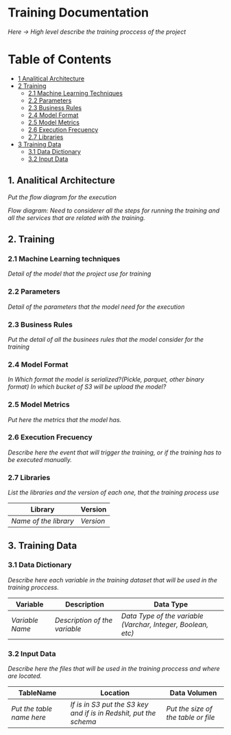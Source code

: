 # Training Documentation

*Here -> High level describe the training proccess of the project*

# Table of Contents

* [1 Analitical Architecture](#1-analitical-architecture)
* [2 Training](#2-training)
  * [2.1 Machine Learning Techniques](#21-machine-learning-techniques)
  * [2.2 Parameters](#22-parameters)
  * [2.3 Business Rules](#23-business-rules)
  * [2.4 Model Format](#24-model-format)
  * [2.5 Model Metrics](#25-model-metrics)
  * [2.6 Execution Frecuency](#26-execution-frecuency)
  * [2.7 Libraries](#27-libraries)
* [3 Training Data](#3-training-data)
  * [3.1 Data Dictionary](#31-data-dictionary)
  * [3.2 Input Data](#32-input-data)

## 1. Analitical Architecture
*Put the flow diagram for the execution*

*Flow diagram: Need to considerer all the steps for running the training and all the services that are related with the training.*

## 2. Training

### 2.1 Machine Learning techniques
*Detail of the model that the project use for training*

### 2.2 Parameters
*Detail of the parameters that the model need for the execution*

### 2.3 Business Rules
*Put the detail of all the businees rules that the model consider for the training*

### 2.4 Model Format
*In Which format the model is serialized?(Pickle, parquet, other binary format)*
*In which bucket of S3 will be upload the model?*

### 2.5 Model Metrics
*Put here the metrics that the model has.*

### 2.6 Execution Frecuency
*Describe here the event that will trigger the training, or if the training has to be executed manually.*

### 2.7 Libraries
*List the libraries and the version of each one, that the training process use*

|Library|Version|
|-------|-------|
|*Name of the library*|*Version*|

## 3. Training Data
### 3.1 Data Dictionary
*Describe here each variable in the training dataset that will be used in the training proccess.*

|Variable|Description|Data Type|
|--------|-----------|---------|
|*Variable Name*|*Description of the variable*|*Data Type of the variable (Varchar, Integer, Boolean, etc)*|

### 3.2 Input Data
*Describe here the files that will be used in the training proccess and where are located.*

|TableName|Location|Data Volumen|
|---------|--------|------------|
|*Put the table name here*|*If is in S3 put the S3 key and if is in Redshit, put the schema*|*Put the size of the table or file*|
